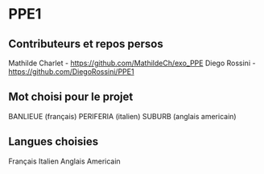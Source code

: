 # PPE1


## Contributeurs et repos persos

Mathilde Charlet - https://github.com/MathildeCh/exo_PPE
Diego Rossini - https://github.com/DiegoRossini/PPE1


## Mot choisi pour le projet

BANLIEUE (français)
PERIFERIA (italien)
SUBURB (anglais americain)


## Langues choisies

Français
Italien
Anglais Americain

